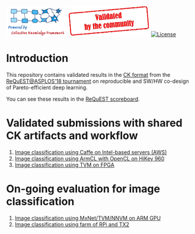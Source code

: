 [![logo](https://github.com/ctuning/ck-guide-images/blob/master/logo-powered-by-ck.png)](https://github.com/ctuning/ck)
[![logo](https://github.com/ctuning/ck-guide-images/blob/master/logo-validated-by-the-community-simple.png)](http://cTuning.org)
[![License](https://img.shields.io/badge/License-BSD%203--Clause-blue.svg)](https://opensource.org/licenses/BSD-3-Clause)

<!-------------------------------------------------------------------------------------->
# Introduction

This repository contains validated results in the [CK format](https://github.com/ctuning/ck)
from the [ReQuEST@ASPLOS'18 tournament](http://cknowledge.org/request-cfp-asplos2018.html) 
on reproducible and SW/HW co-design of Pareto-efficient deep learning.

You can see these results in the [ReQuEST scoreboard]().

<!-------------------------------------------------------------------------------------->
# Validated submissions with shared CK artifacts and workflow

1. [Image classification using Caffe on Intel-based servers (AWS)](https://github.com/ctuning/ck-request-asplos18-caffe-intel)
2. [Image classification using ArmCL with OpenCL on HiKey 960](https://github.com/dividiti/ck-request-asplos18-mobilenets-armcl-opencl)
3. [Image classification using TVM on FPGA](https://github.com/ctuning/ck-request-asplos18-resnet-tvm-fpga)

<!-------------------------------------------------------------------------------------->
# On-going evaluation for image classification

1. [Image classification using MxNet/TVM/NNVM on ARM GPU](https://github.com/ctuning/ck-request-asplos18-mobilenets-tvm-arm)
2. [Image classification using farm of RPi and TX2](https://github.com/ctuning/ck-request-asplos18-iot-farm)
